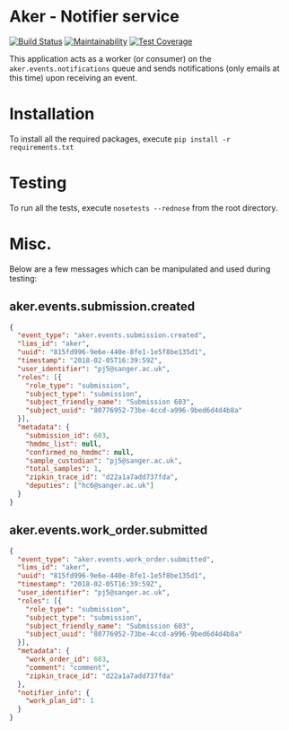 # Aker - Notifier service
[![Build Status](https://travis-ci.org/sanger/aker-events-notifier.svg?branch=devel)](https://travis-ci.org/sanger/aker-events-notifier)
[![Maintainability](https://api.codeclimate.com/v1/badges/3e2445822b8551dfd40e/maintainability)](https://codeclimate.com/github/sanger/aker-notifier-service/maintainability)
[![Test Coverage](https://api.codeclimate.com/v1/badges/3e2445822b8551dfd40e/test_coverage)](https://codeclimate.com/github/sanger/aker-notifier-service/test_coverage)

This application acts as a worker (or consumer) on the `aker.events.notifications` queue and sends
notifications (only emails at this time) upon receiving an event.

# Installation
To install all the required packages, execute `pip install -r requirements.txt`

# Testing
To run all the tests, execute `nosetests --rednose` from the root directory.

# Misc.
Below are a few messages which can be manipulated and used during testing:
## aker.events.submission.created
```json
{
  "event_type": "aker.events.submission.created",
  "lims_id": "aker",
  "uuid": "815fd996-9e6e-440e-8fe1-1e5f8be135d1",
  "timestamp": "2018-02-05T16:39:59Z",
  "user_identifier": "pj5@sanger.ac.uk",
  "roles": [{
    "role_type": "submission",
    "subject_type": "submission",
    "subject_friendly_name": "Submission 603",
    "subject_uuid": "80776952-73be-4ccd-a996-9bed6d4d4b8a"
  }],
  "metadata": {
    "submission_id": 603,
    "hmdmc_list": null,
    "confirmed_no_hmdmc": null,
    "sample_custodian": "pj5@sanger.ac.uk",
    "total_samples": 1,
    "zipkin_trace_id": "d22a1a7add737fda",
    "deputies": ["hc6@sanger.ac.uk"]
  }
}
```

## aker.events.work_order.submitted
```json
{
  "event_type": "aker.events.work_order.submitted",
  "lims_id": "aker",
  "uuid": "815fd996-9e6e-440e-8fe1-1e5f8be135d1",
  "timestamp": "2018-02-05T16:39:59Z",
  "user_identifier": "pj5@sanger.ac.uk",
  "roles": [{
    "role_type": "submission",
    "subject_type": "submission",
    "subject_friendly_name": "Submission 603",
    "subject_uuid": "80776952-73be-4ccd-a996-9bed6d4d4b8a"
  }],
  "metadata": {
    "work_order_id": 603,
    "comment": "comment",
    "zipkin_trace_id": "d22a1a7add737fda"
  },
  "notifier_info": {
    "work_plan_id": 1
  }
}
```
